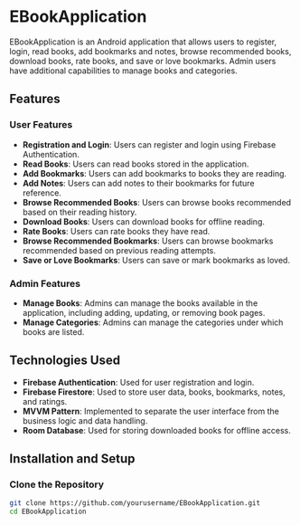 # EBookApplication

EBookApplication is an Android application that allows users to register, login, read books, add bookmarks and notes, browse recommended books, download books, rate books, and save or love bookmarks. Admin users have additional capabilities to manage books and categories.

## Features

### User Features

- **Registration and Login**: Users can register and login using Firebase Authentication.
- **Read Books**: Users can read books stored in the application.
- **Add Bookmarks**: Users can add bookmarks to books they are reading.
- **Add Notes**: Users can add notes to their bookmarks for future reference.
- **Browse Recommended Books**: Users can browse books recommended based on their reading history.
- **Download Books**: Users can download books for offline reading.
- **Rate Books**: Users can rate books they have read.
- **Browse Recommended Bookmarks**: Users can browse bookmarks recommended based on previous reading attempts.
- **Save or Love Bookmarks**: Users can save or mark bookmarks as loved.

### Admin Features

- **Manage Books**: Admins can manage the books available in the application, including adding, updating, or removing book pages.
- **Manage Categories**: Admins can manage the categories under which books are listed.

## Technologies Used

- **Firebase Authentication**: Used for user registration and login.
- **Firebase Firestore**: Used to store user data, books, bookmarks, notes, and ratings.
- **MVVM Pattern**: Implemented to separate the user interface from the business logic and data handling.
- **Room Database**: Used for storing downloaded books for offline access.

## Installation and Setup

### Clone the Repository

```sh
git clone https://github.com/yourusername/EBookApplication.git
cd EBookApplication
